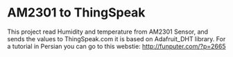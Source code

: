 # AM2301 to ThingSpeak
This project read Humidity and temperature from AM2301 Sensor, and sends the values to ThingSpeak.com
it is based on Adafruit_DHT library.
For a tutorial in Persian you can go to this webstie:
http://funputer.com/?p=2665
